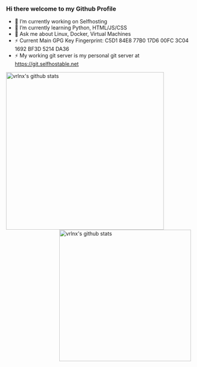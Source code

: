 ### Hi there welcome to my Github Profile

<!--
**Stetsed/Stetsed** is a ✨ _special_ ✨ repository because its `README.md` (this file) appears on your GitHub profile.

Here are some ideas to get you started:
-->
- 🔭 I’m currently working on Selfhosting
- 🌱 I’m currently learning Python, HTML/JS/CSS
- 💬 Ask me about Linux, Docker, Virtual Machines
- ⚡ Current Main GPG Key Fingerprint: C5D1 84E8 77B0 17D6 00FC 3C04 1692 BF3D 5214 DA36
- ⚡ My working git server is my personal git server at https://git.selfhostable.net
<!--
- 😄 Pronouns: ...
- ⚡ Fun fact: ...
-->


<img align="left" width="430" height="auto" alt="vrlnx's github stats" src="https://github-readme-stats.vercel.app/api?username=stetsed&hide_border=true&title_color=0ff54c&icon_color=0ff54c&text_color=c9d1d9&bg_color=0d1117&show_icons=true;count_private=true&amp;include_all_commits=true">

<img align="right" width="359" height="auto" alt="vrlnx's github stats" src="https://github-readme-stats.vercel.app/api/top-langs/?username=stetsed&hide_border=true&title_color=0ff54c&icon_color=0ff54c&text_color=c9d1d9&bg_color=0d1117&layout=compact&amp;show_icons=true&amp;">
